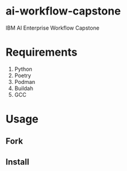 # ai-workflow-capstone
IBM AI Enterprise Workflow Capstone

# Requirements

1. Python
2. Poetry
3. Podman
4. Buildah
5. GCC

# Usage

## Fork

## Install
